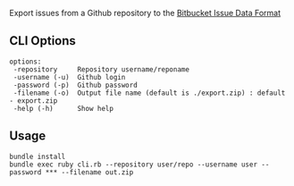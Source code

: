 Export issues from a Github repository to the [Bitbucket
Issue Data Format](https://confluence.atlassian.com/display/BITBUCKET/Export+or+Import+Issue+Data)

## CLI Options
```
options:
 -repository     Repository username/reponame
 -username (-u)  Github login
 -password (-p)  Github password
 -filename (-o)  Output file name (default is ./export.zip) : default - export.zip
 -help (-h)      Show help
```

## Usage

```
bundle install
bundle exec ruby cli.rb --repository user/repo --username user --password *** --filename out.zip
```
